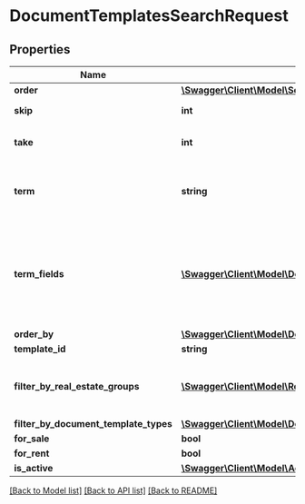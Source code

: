 # DocumentTemplatesSearchRequest

## Properties
Name | Type | Description | Notes
------------ | ------------- | ------------- | -------------
**order** | [**\Swagger\Client\Model\SearchRequestOrder**](SearchRequestOrder.md) |  | 
**skip** | **int** | Number of results to skip. | 
**take** | **int** | Number of results to return. | 
**term** | **string** | Search by given text term in the fields indicated by TermFields | [optional] 
**term_fields** | [**\Swagger\Client\Model\DocumentTemplateTermField[]**](DocumentTemplateTermField.md) | Search for given text (Term) indicated by the fields in the TermFields list. Required in case &#39;Term&#39; is given. | [optional] 
**order_by** | [**\Swagger\Client\Model\DocumentTemplatesSearchRequestOrderBy**](DocumentTemplatesSearchRequestOrderBy.md) |  | 
**template_id** | **string** |  | [optional] 
**filter_by_real_estate_groups** | [**\Swagger\Client\Model\RealEstateGroup[]**](RealEstateGroup.md) | Filter by selected real estate groups (residential, commercial,...). | [optional] 
**filter_by_document_template_types** | [**\Swagger\Client\Model\DocumentTemplateType[]**](DocumentTemplateType.md) |  | [optional] 
**for_sale** | **bool** |  | 
**for_rent** | **bool** |  | 
**is_active** | [**\Swagger\Client\Model\ActiveFilter**](ActiveFilter.md) |  | [optional] 

[[Back to Model list]](../README.md#documentation-for-models) [[Back to API list]](../README.md#documentation-for-api-endpoints) [[Back to README]](../README.md)


